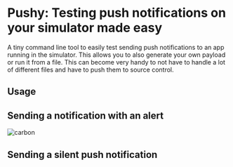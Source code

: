 # Pushy: Testing push notifications on your simulator made easy

A tiny command line tool to easily test sending push notifications to an app running in the simulator. This allows you to also generate your own payload or run it from a file. This can become very handy to not have to handle a lot of different files and have to push them to source control. 

## Usage

## Sending a notification with an alert

![carbon](https://user-images.githubusercontent.com/24246926/108636844-d3eb1680-747f-11eb-9c2c-f7f7e02ae530.png)

## Sending a silent push notification

